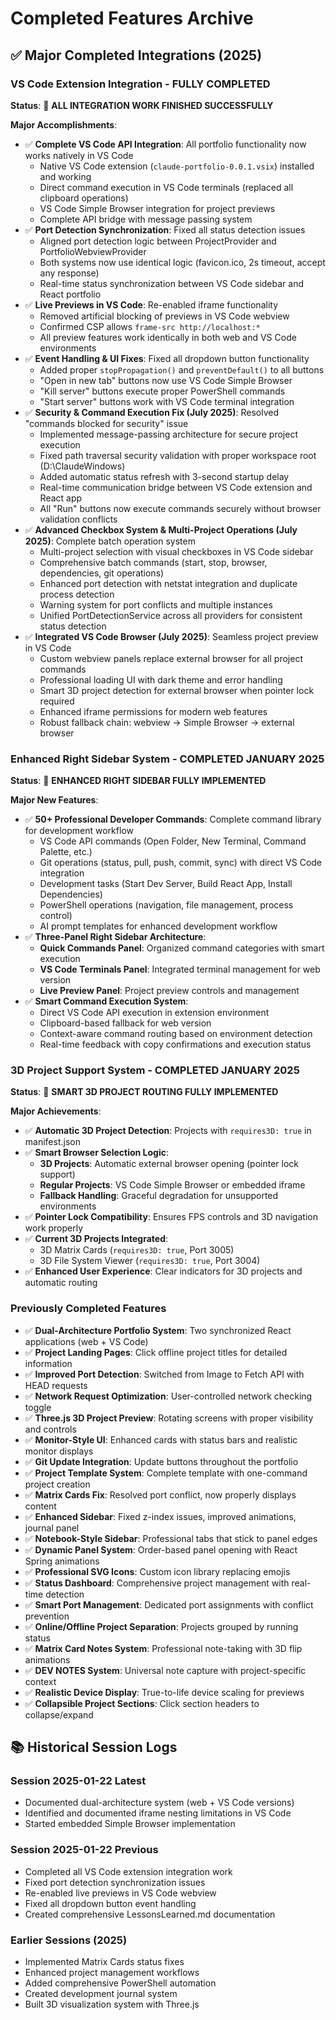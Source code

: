 # Completed Features Archive

## ✅ Major Completed Integrations (2025)

### VS Code Extension Integration - FULLY COMPLETED
**Status**: 🎉 **ALL INTEGRATION WORK FINISHED SUCCESSFULLY**

**Major Accomplishments**:
- ✅ **Complete VS Code API Integration**: All portfolio functionality now works natively in VS Code
  - Native VS Code extension (`claude-portfolio-0.0.1.vsix`) installed and working
  - Direct command execution in VS Code terminals (replaced all clipboard operations)
  - VS Code Simple Browser integration for project previews
  - Complete API bridge with message passing system
- ✅ **Port Detection Synchronization**: Fixed all status detection issues
  - Aligned port detection logic between ProjectProvider and PortfolioWebviewProvider
  - Both systems now use identical logic (favicon.ico, 2s timeout, accept any response)
  - Real-time status synchronization between VS Code sidebar and React portfolio
- ✅ **Live Previews in VS Code**: Re-enabled iframe functionality
  - Removed artificial blocking of previews in VS Code webview
  - Confirmed CSP allows `frame-src http://localhost:*`
  - All preview features work identically in both web and VS Code environments
- ✅ **Event Handling & UI Fixes**: Fixed all dropdown button functionality
  - Added proper `stopPropagation()` and `preventDefault()` to all buttons
  - "Open in new tab" buttons now use VS Code Simple Browser
  - "Kill server" buttons execute proper PowerShell commands
  - "Start server" buttons work with VS Code terminal integration
- ✅ **Security & Command Execution Fix (July 2025)**: Resolved "commands blocked for security" issue
  - Implemented message-passing architecture for secure project execution
  - Fixed path traversal security validation with proper workspace root (D:\ClaudeWindows)
  - Added automatic status refresh with 3-second startup delay
  - Real-time communication bridge between VS Code extension and React app
  - All "Run" buttons now execute commands securely without browser validation conflicts
- ✅ **Advanced Checkbox System & Multi-Project Operations (July 2025)**: Complete batch operation system
  - Multi-project selection with visual checkboxes in VS Code sidebar
  - Comprehensive batch commands (start, stop, browser, dependencies, git operations)
  - Enhanced port detection with netstat integration and duplicate process detection
  - Warning system for port conflicts and multiple instances
  - Unified PortDetectionService across all providers for consistent status detection
- ✅ **Integrated VS Code Browser (July 2025)**: Seamless project preview in VS Code
  - Custom webview panels replace external browser for all project commands
  - Professional loading UI with dark theme and error handling
  - Smart 3D project detection for external browser when pointer lock required
  - Enhanced iframe permissions for modern web features
  - Robust fallback chain: webview → Simple Browser → external browser

### Enhanced Right Sidebar System - COMPLETED JANUARY 2025
**Status**: 🎉 **ENHANCED RIGHT SIDEBAR FULLY IMPLEMENTED**

**Major New Features**:
- ✅ **50+ Professional Developer Commands**: Complete command library for development workflow
  - VS Code API commands (Open Folder, New Terminal, Command Palette, etc.)
  - Git operations (status, pull, push, commit, sync) with direct VS Code integration
  - Development tasks (Start Dev Server, Build React App, Install Dependencies)
  - PowerShell operations (navigation, file management, process control)
  - AI prompt templates for enhanced development workflow
- ✅ **Three-Panel Right Sidebar Architecture**: 
  - **Quick Commands Panel**: Organized command categories with smart execution
  - **VS Code Terminals Panel**: Integrated terminal management for web version
  - **Live Preview Panel**: Project preview controls and management
- ✅ **Smart Command Execution System**:
  - Direct VS Code API execution in extension environment
  - Clipboard-based fallback for web version
  - Context-aware command routing based on environment detection
  - Real-time feedback with copy confirmations and execution status

### 3D Project Support System - COMPLETED JANUARY 2025  
**Status**: 🎉 **SMART 3D PROJECT ROUTING FULLY IMPLEMENTED**

**Major Achievements**:
- ✅ **Automatic 3D Project Detection**: Projects with `requires3D: true` in manifest.json
- ✅ **Smart Browser Selection Logic**:
  - **3D Projects**: Automatic external browser opening (pointer lock support)
  - **Regular Projects**: VS Code Simple Browser or embedded iframe
  - **Fallback Handling**: Graceful degradation for unsupported environments
- ✅ **Pointer Lock Compatibility**: Ensures FPS controls and 3D navigation work properly
- ✅ **Current 3D Projects Integrated**:
  - 3D Matrix Cards (`requires3D: true`, Port 3005)
  - 3D File System Viewer (`requires3D: true`, Port 3004)
- ✅ **Enhanced User Experience**: Clear indicators for 3D projects and automatic routing

### Previously Completed Features  
- ✅ **Dual-Architecture Portfolio System**: Two synchronized React applications (web + VS Code)
- ✅ **Project Landing Pages**: Click offline project titles for detailed information
- ✅ **Improved Port Detection**: Switched from Image to Fetch API with HEAD requests
- ✅ **Network Request Optimization**: User-controlled network checking toggle
- ✅ **Three.js 3D Project Preview**: Rotating screens with proper visibility and controls
- ✅ **Monitor-Style UI**: Enhanced cards with status bars and realistic monitor displays
- ✅ **Git Update Integration**: Update buttons throughout the portfolio
- ✅ **Project Template System**: Complete template with one-command project creation
- ✅ **Matrix Cards Fix**: Resolved port conflict, now properly displays content
- ✅ **Enhanced Sidebar**: Fixed z-index issues, improved animations, journal panel
- ✅ **Notebook-Style Sidebar**: Professional tabs that stick to panel edges
- ✅ **Dynamic Panel System**: Order-based panel opening with React Spring animations
- ✅ **Professional SVG Icons**: Custom icon library replacing emojis
- ✅ **Status Dashboard**: Comprehensive project management with real-time detection
- ✅ **Smart Port Management**: Dedicated port assignments with conflict prevention
- ✅ **Online/Offline Project Separation**: Projects grouped by running status
- ✅ **Matrix Card Notes System**: Professional note-taking with 3D flip animations
- ✅ **DEV NOTES System**: Universal note capture with project-specific context
- ✅ **Realistic Device Display**: True-to-life device scaling for previews
- ✅ **Collapsible Project Sections**: Click section headers to collapse/expand

## 📚 Historical Session Logs

### Session 2025-01-22 Latest
- Documented dual-architecture system (web + VS Code versions)
- Identified and documented iframe nesting limitations in VS Code
- Started embedded Simple Browser implementation

### Session 2025-01-22 Previous  
- Completed all VS Code extension integration work
- Fixed port detection synchronization issues
- Re-enabled live previews in VS Code webview
- Fixed all dropdown button event handling
- Created comprehensive LessonsLearned.md documentation

### Earlier Sessions (2025)
- Implemented Matrix Cards status fixes
- Enhanced project management workflows
- Added comprehensive PowerShell automation
- Created development journal system
- Built 3D visualization system with Three.js